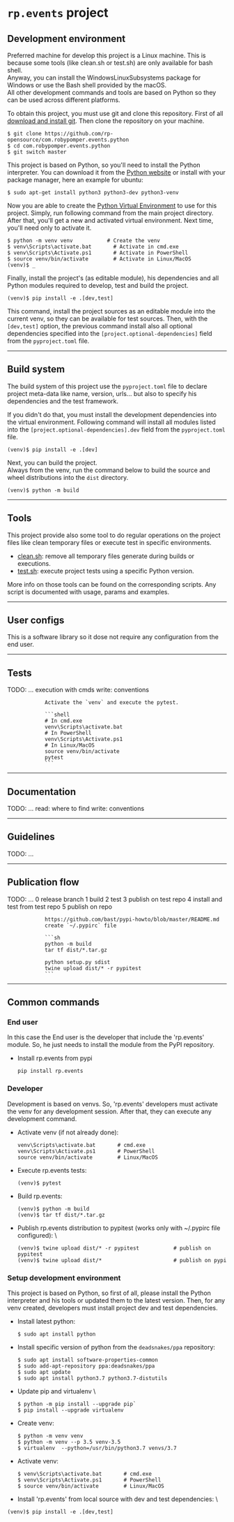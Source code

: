 # `rp.events` project

## Development environment

Preferred machine for develop this project is a Linux machine. This is because
some tools (like clean.sh or test.sh) are only available for bash shell. \
Anyway, you can install the WindowsLinuxSubsystems package for Windows or use
the Bash shell provided by the macOS. \
All other development commands and tools are based on Python so they can be
used across different platforms.

To obtain this project, you must use git and clone this repository. First of all
[download and install git](https://git-scm.com/downloads). Then clone the repository
on your machine.

```shell
$ git clone https://github.com/rp-opensource/com.robypomper.events.python
$ cd com.robypomper.events.python
$ git switch master
```

This project is based on Python, so you'll need to install the Python interpreter.
You can download it from the [Python website](https://www.python.org/downloads/)
or install with your package manager, here an example for ubuntu:

```shell
$ sudo apt-get install python3 python3-dev python3-venv
```

Now you are able to create the [Python Virtual Environment](https://python.land/virtual-environments/virtualenv)
to use for this project. Simply, run following command from the main project
directory. \
After that, you'll get a new and activated virtual environment. Next time, you'll
need only to activate it.

```shell
$ python -m venv venv           # Create the venv
$ venv\Scripts\activate.bat       # Activate in cmd.exe
$ venv\Scripts\Activate.ps1       # Activate in PowerShell
$ source venv/bin/activate        # Activate in Linux/MacOS
(venv)$ _
```

Finally, install the project's (as editable module), his dependencies and all
Python modules required to develop, test and build the project.

```shell
(venv)$ pip install -e .[dev,test]
```

This command, install the project sources as an editable module into the current
venv, so they can be available for test sources. Then, with the `[dev,test]` option,
the previous command install also all optional dependencies specified into the
`[project.optional-dependencies]` field from the `pyproject.toml` file.

---

## Build system

The build system of this project use the `pyproject.toml` file to declare project
meta-data like name, version, urls... but also to specify his dependencies and
the test framework.

If you didn't do that, you must install the development dependencies into the
virtual environment. Following command will install all modules listed into
the `[project.optional-dependencies].dev` field from the `pyproject.toml` file.

```shell
(venv)$ pip install -e .[dev]
```

Next, you can build the project. \
Always from the venv, run the command below to build the source and wheel
distributions into the `dist` directory.

```shell
(venv)$ python -m build
```

---

## Tools

This project provide also some tool to do regular operations on the project
files like clean temporary files or execute test in specific environments.

* [clean.sh](scripts/clean.sh): remove all temporary files generate during builds or executions.
* [test.sh](scripts/test.sh): execute project tests using a specific Python version.

More info on those tools can be found on the corresponding scripts. Any script
is documented with usage, params and examples.

---

## User configs

This is a software library so it dose not require any configuration from the
end user.

---

## Tests

TODO: ...
    execution with cmds
    write: conventions
                
                Activate the `venv` and execute the pytest.
                
                ```shell
                # In cmd.exe
                venv\Scripts\activate.bat
                # In PowerShell
                venv\Scripts\Activate.ps1
                # In Linux/MacOS
                source venv/bin/activate
                pytest
                ```

---

## Documentation

TODO: ...
  read: where to find
  write: conventions

---

## Guidelines

TODO: ...
    

---

## Publication flow

TODO: ...
  0 release branch
  1 build
  2 test
  3 publish on test repo
  4 install and test from test repo
  5 publish on repo

                https://github.com/bast/pypi-howto/blob/master/README.md
                create `~/.pypirc` file
                
                ```sh
                python -m build
                tar tf dist/*.tar.gz
                
                python setup.py sdist
                twine upload dist/* -r pypitest
                ```

---

## Common commands

### End user

In this case the End user is the developer that include the 'rp.events' module.
So, he just needs to install the module from the PyPI repository.

* Install rp.events from pypi
  ```shell
  pip install rp.events
  ```

### Developer

Development is based on venvs. So, 'rp.events' developers must activate the venv
for any development session. After that, they can execute any development command.

* Activate venv (if not already done):
  ```script
  venv\Scripts\activate.bat       # cmd.exe
  venv\Scripts\Activate.ps1       # PowerShell
  source venv/bin/activate        # Linux/MacOS
  ```
* Execute rp.events tests:
  ```shell
  (venv)$ pytest
  ```
* Build rp.events:
  ```shell
  (venv)$ python -m build
  (venv)$ tar tf dist/*.tar.gz
  ```
* Publish rp.events distribution to pypitest (works only with ~/.pypirc file configured): \
  ```shell
  (venv)$ twine upload dist/* -r pypitest           # publish on pypitest
  (venv)$ twine upload dist/*                       # publish on pypi
  ```

### Setup development environment

This project is based on Python, so first of all, please install the Python
interpreter and his tools or updated them to the latest version.
Then, for any venv created, developers must install project dev and test
dependencies.

* Install latest python:
  ```shell
  $ sudo apt install python
  ```
* Install specific version of python from the `deadsnakes/ppa` repository:
  ```shell
  $ sudo apt install software-properties-common
  $ sudo add-apt-repository ppa:deadsnakes/ppa
  $ sudo apt update
  $ sudo apt install python3.7 python3.7-distutils
  ```
* Update pip and virtualenv \
  ```shell
  $ python -m pip install --upgrade pip`
  $ pip install --upgrade virtualenv
  ```
* Create venv:
  ```shell
  $ python -m venv venv
  $ python -m venv --p 3.5 venv-3.5
  $ virtualenv  --python=/usr/bin/python3.7 venvs/3.7
  ```
* Activate venv:
  ```shell
  $ venv\Scripts\activate.bat       # cmd.exe
  $ venv\Scripts\Activate.ps1       # PowerShell
  $ source venv/bin/activate        # Linux/MacOS
  ```
*  Install 'rp.events' from local source with dev and test dependencies: \
  ```shell
  (venv)$ pip install -e .[dev,test]
  ```
